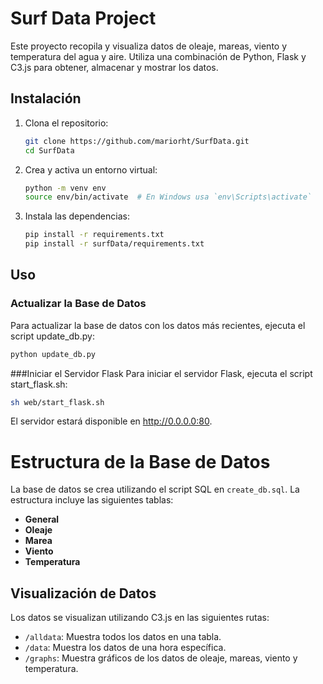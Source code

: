 # Surf Data Project

Este proyecto recopila y visualiza datos de oleaje, mareas, viento y temperatura del agua y aire. Utiliza una combinación de Python, Flask y C3.js para obtener, almacenar y mostrar los datos.


## Instalación

1. Clona el repositorio:
    ```sh
    git clone https://github.com/mariorht/SurfData.git
    cd SurfData
    ```

2. Crea y activa un entorno virtual:
    ```sh
    python -m venv env
    source env/bin/activate  # En Windows usa `env\Scripts\activate`
    ```

3. Instala las dependencias:
    ```sh
    pip install -r requirements.txt
    pip install -r surfData/requirements.txt
    ```

## Uso

### Actualizar la Base de Datos

Para actualizar la base de datos con los datos más recientes, ejecuta el script update_db.py:
```sh
python update_db.py
```

###Iniciar el Servidor Flask
Para iniciar el servidor Flask, ejecuta el script start_flask.sh:
```sh
sh web/start_flask.sh
```
El servidor estará disponible en http://0.0.0.0:80.

# Estructura de la Base de Datos

La base de datos se crea utilizando el script SQL en `create_db.sql`. La estructura incluye las siguientes tablas:

- **General**
- **Oleaje**
- **Marea**
- **Viento**
- **Temperatura**

## Visualización de Datos

Los datos se visualizan utilizando C3.js en las siguientes rutas:

- `/alldata`: Muestra todos los datos en una tabla.
- `/data`: Muestra los datos de una hora específica.
- `/graphs`: Muestra gráficos de los datos de oleaje, mareas, viento y temperatura.


